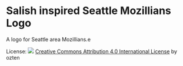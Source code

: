 # Salish inspired Seattle Mozillians Logo

A logo for Seattle area Mozillians.e

License: ![](https://i.creativecommons.org/l/by/4.0/88x31.png) [Creative Commons Attribution 4.0 International License](http://creativecommons.org/licenses/by/4.0/) by ozten